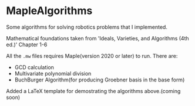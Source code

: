 # MapleAlgorithms
Some algorithms for solving robotics problems that I implemented.

Mathematical foundations taken from 'Ideals, Varieties, and Algorithms (4th ed.)' Chapter 1-6

All the `.mw` files requires Maple(version 2020 or later) to run.
There are:

- GCD calculation
- Multivariate polynomial division
- BuchBurger Algorithm(for producing Groebner basis in the base form)

Added a LaTeX template for demostrating the algorithms above.(coming soon)
